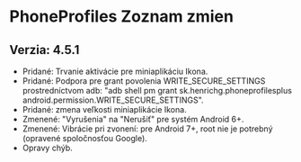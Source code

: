 PhoneProfiles Zoznam zmien 
==========================

Verzia: 4.5.1
-------------
- Pridané: Trvanie aktivácie pre miniaplikáciu Ikona.
- Pridané: Podpora pre grant povolenia WRITE_SECURE_SETTINGS prostredníctvom adb: "adb shell pm grant sk.henrichg.phoneprofilesplus android.permission.WRITE_SECURE_SETTINGS".
- Pridané: zmena veľkosti miniaplikácie Ikona.
- Zmenené: "Vyrušenia" na "Nerušiť" pre systém Android 6+.
- Zmenené: Vibrácie pri zvonení: pre Android 7+, root nie je potrebný (opravené spoločnosťou Google).
- Opravy chýb.
